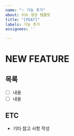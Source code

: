 ```yaml
---
name: "✨ 기능 추가"
about: 이슈 생성 템플릿
title: "[FEAT]"
labels: 기능 추가
assignees: ''

---
```


# NEW FEATURE

## 목록
- [ ] 내용
- [ ] 내용

## ETC
- 기타 참고 사항 작성
